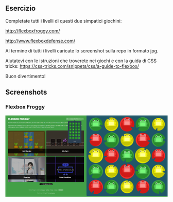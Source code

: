 ## Esercizio

Completate tutti i livelli di questi due simpatici giochini:

http://flexboxfroggy.com/

http://www.flexboxdefense.com/

Al termine di tutti i livelli caricate lo screenshot sulla repo in formato jpg.

Aiutatevi con le istruzioni che troverete nei giochi e con la guida di CSS tricks:
https://css-tricks.com/snippets/css/a-guide-to-flexbox/

Buon divertimento!

## Screenshots
### Flexbox Froggy 
![screenshot](./screenshot-froggy.png)